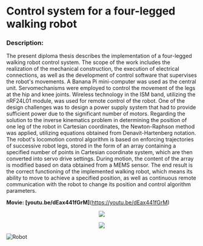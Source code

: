 # **Control system for a four-legged walking robot**

### Description: 
  The present diploma thesis describes the implementation of a four-legged walking robot
control system. The scope of the work includes the realization of the mechanical
construction, the execution of electrical connections, as well as the development of control
software that supervises the robot's movements. A Banana Pi mini-computer was used as
the central unit. Servomechanisms were employed to control the movement of the legs at the
hip and knee joints. Wireless technology in the ISM band, utilizing the nRF24L01 module, was
used for remote control of the robot. One of the design challenges was to design a power
supply system that had to provide sufficient power due to the significant number of motors.
Regarding the solution to the inverse kinematics problem in determining the position of one
leg of the robot in Cartesian coordinates, the Newton-Raphson method was applied, utilizing
equations obtained from Denavit-Hartenberg notation. The robot's locomotion control
algorithm is based on enforcing trajectories of successive robot legs, stored in the form of an
array containing a specified number of points in Cartesian coordinate system, which are then
converted into servo drive settings. During motion, the content of the array is modified based
on data obtained from a MEMS sensor. The end result is the correct functioning of the
implemented walking robot, which means its ability to move to achieve a specified position,
as well as continuous remote communication with the robot to change its position and
control algorithm parameters.

**Movie: [youtu.be/dEax441fGrM]**(https://youtu.be/dEax441fGrM)

<p align="center">
  <img src="https://github.com/DawidAntosz/Engineering_Thesis/assets/64035334/f6a7cb09-c753-4d9c-98a2-0d1e41522f38" />
</p>

<p align="center">
  <img src="https://github.com/DawidAntosz/Engineering_Thesis/assets/64035334/70e9648c-989d-4ad9-84d6-992535753293" />
</p>

![Robot](https://github.com/DawidAntosz/Engineering_Thesis/assets/64035334/6e0ff65d-6f60-419e-a3c6-b79172660ee6)

